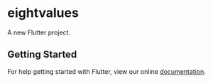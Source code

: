 # eightvalues

A new Flutter project.

## Getting Started

For help getting started with Flutter, view our online
[documentation](https://flutter.io/).

